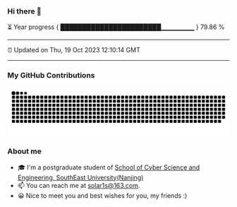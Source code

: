 ### Hi there 👋

⏳ Year progress { ███████████████████████▁▁▁▁▁▁▁ } 79.86 %

---

⏰ Updated on Thu, 19 Oct 2023 12:10:14 GMT

---
### My GitHub Contributions    

![](https://raw.githubusercontent.com/chenzongyao200127/chenzongyao200127/main/assets/github-contribution-grid-snake.svg)          

### About me   

- 🎓 I'm a postgraduate student of [School of Cyber Science and Engineering, SouthEast University(Nanjing)](https://www.seu.edu.cn/)
- 📫 You can reach me at [solar1s@163.com](mailto:solar1s@163.com).
- 😀 Nice to meet you and best wishes for you, my friends :)  


